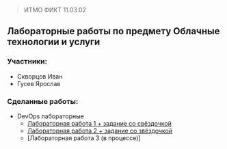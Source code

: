 > ИТМО ФИКТ 11.03.02

## Лабораторные работы по предмету Облачные технологии и услуги

### Участники:

* Скворцов Иван
* Гусев Ярослав

### Сделанные работы:
* DevOps лабораторные
    * [Лабораторная работа 1 + задание со свёздочкой](./DevOps_labs/Lab1/README.md)
    * [Лабораторная работа 2 + задание со звёздочкой](./DevOps_labs/Lab2/README.md)
    * [Лабораторная работа 3 (в процессе)]